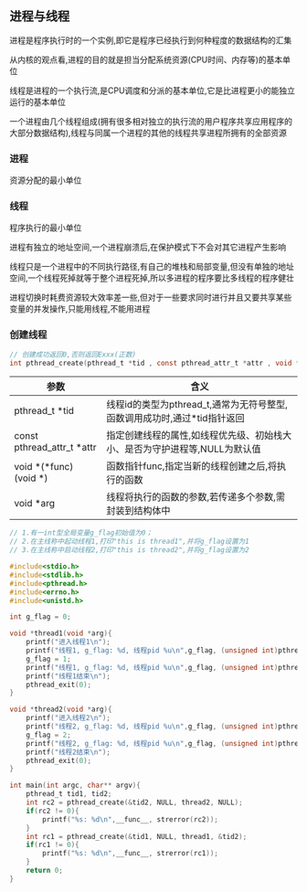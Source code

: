 <!--
 * @Description: 
 * @Version: 1.0
 * @Author: DaLao
 * @Email: dalao_li@163.com
 * @Date: 2021-11-13 17:31:05
 * @LastEditors: DaLao
 * @LastEditTime: 2022-04-29 23:31:45
-->

## 进程与线程


进程是程序执行时的一个实例,即它是程序已经执行到何种程度的数据结构的汇集

从内核的观点看,进程的目的就是担当分配系统资源(CPU时间、内存等)的基本单位

线程是进程的一个执行流,是CPU调度和分派的基本单位,它是比进程更小的能独立运行的基本单位

一个进程由几个线程组成(拥有很多相对独立的执行流的用户程序共享应用程序的大部分数据结构),线程与同属一个进程的其他的线程共享进程所拥有的全部资源



### 进程


资源分配的最小单位



### 线程


程序执行的最小单位

进程有独立的地址空间,一个进程崩溃后,在保护模式下不会对其它进程产生影响

线程只是一个进程中的不同执行路径,有自己的堆栈和局部变量,但没有单独的地址空间,一个线程死掉就等于整个进程死掉,所以多进程的程序要比多线程的程序健壮

进程切换时耗费资源较大效率差一些,但对于一些要求同时进行并且又要共享某些变量的并发操作,只能用线程,不能用进程



### 创建线程


```c
// 创建成功返回0,否则返回Exxx(正数)
int pthread_create(pthread_t *tid , const pthread_attr_t *attr , void *(*func) (void *) , void *arg);
```
| 参数                       | 含义                                                                       |
| -------------------------- | -------------------------------------------------------------------------- |
| pthread_t \*tid            | 线程id的类型为pthread_t,通常为无符号整型,函数调用成功时,通过*tid指针返回   |
| const pthread_attr_t *attr | 指定创建线程的属性,如线程优先级、初始栈大小、是否为守护进程等,NULL为默认值 |
| void *(*func) (void *)     | 函数指针func,指定当新的线程创建之后,将执行的函数                           |
| void *arg                  | 线程将执行的函数的参数,若传递多个参数,需封装到结构体中                     |


```c
// 1.有一int型全局变量g_flag初始值为0；
// 2.在主线称中起动线程1,打印"this is thread1",并将g_flag设置为1
// 3.在主线称中启动线程2,打印"this is thread2",并将g_flag设置为2

#include<stdio.h>
#include<stdlib.h>
#include<pthread.h>
#include<errno.h>
#include<unistd.h>

int g_flag = 0;

void *thread1(void *arg){
    printf("进入线程1\n");
    printf("线程1, g_flag: %d, 线程pid %u\n",g_flag, (unsigned int)pthread_self());
    g_flag = 1;
    printf("线程1, g_flag: %d, 线程pid %u\n",g_flag, (unsigned int)pthread_self());
    printf("线程1结束\n");
    pthread_exit(0);
}

void *thread2(void *arg){
    printf("进入线程2\n");
    printf("线程2, g_flag: %d, 线程pid %u\n",g_flag, (unsigned int)pthread_self());
    g_flag = 2;
    printf("线程2, g_flag: %d, 线程pid %u\n",g_flag, (unsigned int)pthread_self());
    printf("线程2结束\n");
    pthread_exit(0);
}

int main(int argc, char** argv){
    pthread_t tid1, tid2;
    int rc2 = pthread_create(&tid2, NULL, thread2, NULL);
    if(rc2 != 0){
        printf("%s: %d\n",__func__, strerror(rc2));
    }
    int rc1 = pthread_create(&tid1, NULL, thread1, &tid2);
    if(rc1 != 0){
        printf("%s: %d\n",__func__, strerror(rc1));
    }
    return 0;
}
```